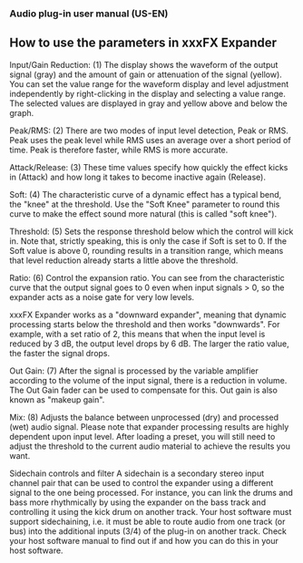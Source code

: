 ### Audio plug-in user manual (US-EN)

## How to use the parameters in xxxFX Expander

Input/Gain Reduction: (1) The display shows the waveform of the output signal (gray) and the amount of gain or attenuation of the signal (yellow). You can set the value range for the waveform display and level adjustment independently by right-clicking in the display and selecting a value range. The selected values are displayed in gray and yellow above and below the graph.

Peak/RMS: (2) There are two modes of input level detection, Peak or RMS. Peak uses the peak level while RMS uses an average over a short period of time. Peak is therefore faster, while RMS is more accurate.

Attack/Release: (3) These time values specify how quickly the effect kicks in (Attack) and how long it takes to become inactive again (Release).

Soft: (4) The characteristic curve of a dynamic effect has a typical bend, the "knee" at the threshold. Use the "Soft Knee" parameter to round this curve to make the effect sound more natural (this is called "soft knee").

Threshold: (5) Sets the response threshold below which the control will kick in. Note that, strictly speaking, this is only the case if Soft is set to 0. If the Soft value is above 0, rounding results in a transition range, which means that level reduction already starts a little above the threshold.

Ratio: (6) Control the expansion ratio.
You can see from the characteristic curve that the output signal goes to 0 even when input signals > 0, so the expander acts as a noise gate for very low levels.

xxxFX Expander works as a "downward expander", meaning that dynamic processing starts below the threshold and then works "downwards". For example, with a set ratio of 2, this means that when the input level is reduced by 3 dB, the output level drops by 6 dB. The larger the ratio value, the faster the signal drops.

Out Gain: (7) After the signal is processed by the variable amplifier according to the volume of the input signal, there is a reduction in volume. The Out Gain fader can be used to compensate for this. Out gain is also known as "makeup gain".

Mix: (8) Adjusts the balance between unprocessed (dry) and processed (wet) audio signal.
Please note that expander processing results are highly dependent upon input level. After loading a preset, you will still need to adjust the threshold to the current audio material to achieve the results you want.

Sidechain controls and filter
A sidechain is a secondary stereo input channel pair that can be used to control the expander using a different signal to the one being processed. For instance, you can link the drums and bass more rhythmically by using the expander on the bass track and controlling it using the kick drum on another track.
Your host software must support sidechaining, i.e. it must be able to route audio from one track (or bus) into the additional inputs (3/4) of the plug-in on another track. Check your host software manual to find out if and how you can do this in your host software.

